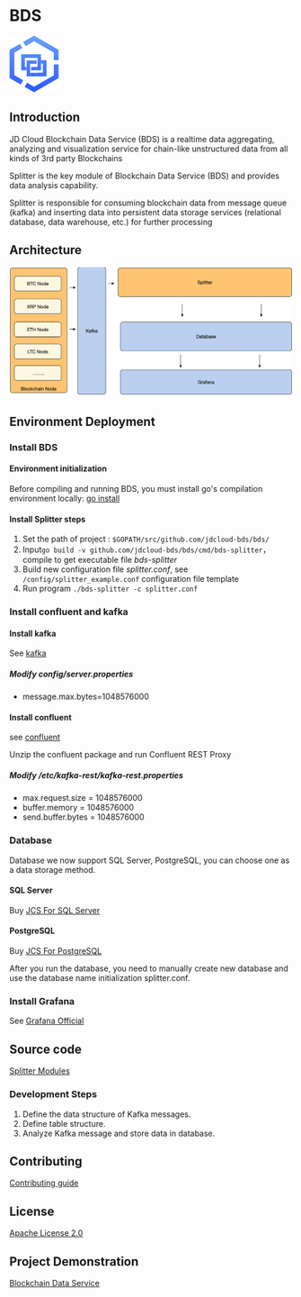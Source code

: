 # BDS 
![logo](./docs/bds-logo.png)

## Introduction
JD Cloud Blockchain Data Service (BDS) is a realtime data aggregating, analyzing and visualization service for chain-like unstructured data from all kinds of 3rd party Blockchains

Splitter is the key module of Blockchain Data Service (BDS) and provides data analysis capability.

Splitter is responsible for consuming blockchain data from message queue (kafka) and inserting data into persistent data storage services (relational database, data warehouse, etc.) for further processing

## Architecture 
![Architecture](./docs/bds-architecture.jpg)

## Environment Deployment
### Install BDS 

#### Environment initialization
Before compiling and running BDS, you must install go's compilation environment locally: [go install](https://golang.org/doc/install)

#### Install Splitter steps

1. Set the path of project : `$GOPATH/src/github.com/jdcloud-bds/bds/`
2. Input`go build -v github.com/jdcloud-bds/bds/cmd/bds-splitter`，compile to get executable file *bds-splitter*
3. Build new configuration file *splitter.conf*,  see `/config/splitter_example.conf` configuration file template
4. Run program `./bds-splitter -c splitter.conf`

### Install confluent and kafka
#### Install kafka
See [kafka](https://kafka.apache.org/quickstart)

##### Modify config/server.properties 

* message.max.bytes=1048576000

#### Install confluent 
see [confluent](https://docs.confluent.io/current/installation/installing_cp/zip-tar.html#prod-kafka-cli-install)

Unzip the confluent package and run Confluent REST Proxy

##### Modify  <path-to-confluent>/etc/kafka-rest/kafka-rest.properties 

* max.request.size = 1048576000
* buffer.memory = 1048576000
* send.buffer.bytes = 1048576000

### Database
Database we now support SQL Server, PostgreSQL, you can choose one as a data storage method.

#### SQL Server
Buy [JCS For SQL Server](https://www.jdcloud.com/cn/products/jcs-for-sql-server)

#### PostgreSQL 
Buy [JCS For PostgreSQL](https://www.jdcloud.com/cn/products/jcs-for-postgresql)

After you run the database, you need to manually create new database and use the database name initialization splitter.conf.

### Install Grafana
See [Grafana Official](https://grafana.com/)

## Source code
[Splitter Modules](./splitter/README.md)

### Development Steps
1. Define the data structure of Kafka messages.
2. Define table structure.
3. Analyze Kafka message and store data in database.

## Contributing
[Contributing guide](./CONTRIBUTING.md)

## License
[Apache License 2.0](./LICENSE)

## Project Demonstration
[Blockchain Data Service](https://bds.jdcloud.com/)
